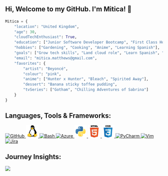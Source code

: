 
## Hi, Welcome to my GitHub. I'm Mitica! 👋

```python
Mitica = {
    "location": "United Kingdom",
    "age": 30,
    "cloudTechEnthusiast": True,
    "education": ["Junior Software Developer Bootcamp", "First Class Honours LL.B Law", "Merit LL.M International Trade Law"], 
    "hobbies": ["Gardening", "Cooking", "Anime", "Learning Spanish"],
    "goals": ["Grow tech skills", "Land cloud role", "Learn Spanish", "Successful harvest next year"],
    "email": "mitica.matthews@gmail.com",
    "favorites": {
        "artist": "Beyoncé",
        "colour": "pink",
        "anime": ["Hunter x Hunter", "Bleach", "Spirited Away"],
        "dessert": "Banana sticky toffee pudding",
        "tvSeries": ["Gotham", "Chilling Adventures of Sabrina"]
    }
}
```

## Languages, Tools & Frameworks:
<p align="left">
  <a href="https://github.com" target="_blank" rel="noreferrer">
    <img height="40" src="https://user-images.githubusercontent.com/25181517/192108374-8da61ba1-99ec-41d7-80b8-fb2f7c0a4948.png" alt="GitHub" title="GitHub"/>
  </a>
  <a href="https://www.linux.org/" target="_blank" rel="noreferrer">
    <img src="https://raw.githubusercontent.com/devicons/devicon/master/icons/linux/linux-original.svg" alt="Linux" width="40" height="40"/>
  </a>
  <a href="https://www.gnu.org/software/bash/" target="_blank" rel="noreferrer">
    <img src="https://www.vectorlogo.zone/logos/gnu_bash/gnu_bash-icon.svg" alt="Bash" width="40" height="40"/>
  </a>
  <a href="https://azure.microsoft.com/en-in/" target="_blank" rel="noreferrer">
    <img src="https://www.vectorlogo.zone/logos/microsoft_azure/microsoft_azure-icon.svg" alt="Azure" width="40" height="40"/>
  </a>
  <a href="https://www.python.org" target="_blank" rel="noreferrer">
    <img src="https://raw.githubusercontent.com/devicons/devicon/master/icons/python/python-original.svg" alt="Python" width="40" height="40"/>
  </a>
  <a href="https://www.w3.org/html/" target="_blank" rel="noreferrer">
    <img src="https://raw.githubusercontent.com/devicons/devicon/master/icons/html5/html5-original-wordmark.svg" alt="HTML5" width="40" height="40"/>
  </a>
  <a href="https://www.w3schools.com/css/" target="_blank" rel="noreferrer">
    <img src="https://raw.githubusercontent.com/devicons/devicon/master/icons/css3/css3-original-wordmark.svg" alt="CSS3" width="40" height="40"/>
  </a>
  <a href="https://www.jetbrains.com/pycharm/" target="_blank" rel="noreferrer">
    <img src="https://upload.wikimedia.org/wikipedia/commons/1/1d/PyCharm_Icon.svg" alt="PyCharm" width="40" height="40"/>
  </a>
  <a href="https://www.vim.org/" target="_blank" rel="noreferrer">
    <img src="https://upload.wikimedia.org/wikipedia/commons/9/9f/Vimlogo.svg" alt="Vim" width="40" height="40"/>
  </a>
  <a href="https://www.atlassian.com/software/jira" target="_blank" rel="noreferrer">
    <img src="https://www.vectorlogo.zone/logos/atlassian_jira/atlassian_jira-icon.svg" alt="Jira" width="40" height="40"/>
  </a>
</p>

## Journey Insights: 
![](https://github-readme-streak-stats.herokuapp.com/?user=MiticaMatthews&theme=dark&hide_border=false)<br/>
